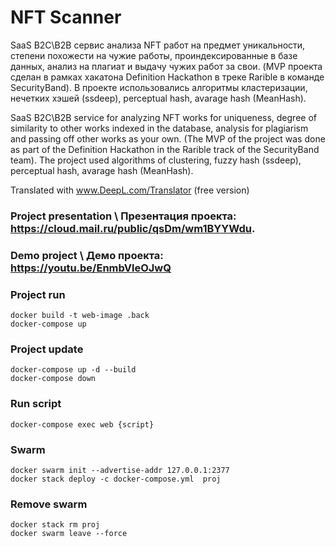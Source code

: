 # NFT Scanner

SaaS B2C\B2B сервис анализа NFT работ на предмет уникальности, степени похожести на чужие работы, проиндексированные в базе данных, анализ на плагиат и выдачу чужих работ за свои. (MVP проекта сделан в рамках хакатона Definition Насkathon в треке Rarible в команде SecurityBand). В проекте использовались алгоритмы кластеризации, нечетких хэшей (ssdeep), perceptual hash, avarage hash (MeanHash). 

SaaS B2C\B2B service for analyzing NFT works for uniqueness, degree of similarity to other works indexed in the database, analysis for plagiarism and passing off other works as your own. (The MVP of the project was done as part of the Definition Hackathon in the Rarible track of the SecurityBand team). The project used algorithms of clustering, fuzzy hash (ssdeep), perceptual hash, avarage hash (MeanHash). 

Translated with www.DeepL.com/Translator (free version)

### Project presentation \ Презентация проекта: https://cloud.mail.ru/public/qsDm/wm1BYYWdu. 
### Demo project \ Демо проекта: https://youtu.be/EnmbVleOJwQ

### Project run
```vim
docker build -t web-image .back
docker-compose up 
```

### Project update
```vim
docker-compose up -d --build
docker-compose down
```

### Run script
```vim
docker-compose exec web {script} 
```

### Swarm
```vim
docker swarm init --advertise-addr 127.0.0.1:2377
docker stack deploy -c docker-compose.yml  proj
```  
### Remove swarm 
```vim
docker stack rm proj
docker swarm leave --force
```

